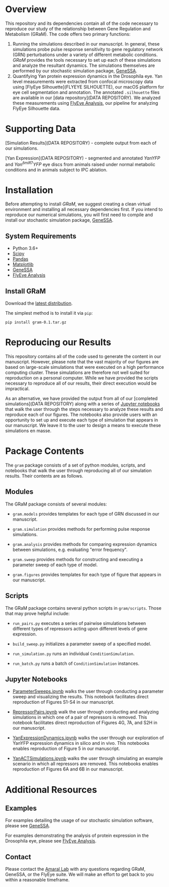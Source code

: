 Overview
========

This repository and its dependencies contain all of the code necessary to reproduce our study of the relationship between Gene Regulation and Metabolism (GRaM). The code offers two primary functions:

  1. Running the simulations described in our manuscript. In general, these simulations probe pulse response sensitivity to gene regulatory network (GRN) perturbations under a variety of different metabolic conditions. *GRaM* provides the tools necessary to set up each of these simulations and analyze the resultant dynamics. The simulations themselves are performed by our stochastic simulation package, [GeneSSA](https://github.com/sebastianbernasek/genessa).
  2. Quantifying Yan protein expression dynamics in the Drosophila eye. Yan level measurements were extracted from confocal microscopy data using [FlyEye Silhouette](FLYEYE SILHOUETTE), our macOS platform for eye cell segmentation and annotation. The annotated `.silhouette` files are available in our [data repository](DATA REPOSITORY). We analyzed these measurements using [FlyEye Analysis](https://github.com/sebastianbernasek/flyeye), our pipeline for analyzing FlyEye Silhouette data.


Supporting Data
===============

[Simulation Results](DATA REPOSITORY) - complete output from each of our simulations.

[Yan Expression](DATA REPOSITORY) - segmented and annotated $YanYFP$ and $Yan^{\delta miR7}YFP$ eye discs from animals raised under normal metabolic conditions and in animals subject to IPC ablation.


Installation
============

Before attempting to install *GRaM*, we suggest creating a clean virtual environment and installing all necessary dependencies first. If you intend to reproduce our numerical simulations, you will first need to compile and install our stochastic simulation package, [GeneSSA](https://github.com/sebastianbernasek/genessa).


System Requirements
-------------------

 - Python 3.6+
 - [Scipy](https://www.scipy.org/)
 - [Pandas](https://pandas.pydata.org/)
 - [Matplotlib](https://matplotlib.org/)
 - [GeneSSA](https://github.com/sebastianbernasek/genessa)
 - [FlyEye Analysis](https://github.com/sebastianbernasek/flyeye)


Install GRaM
------------

Download the [latest distribution](https://github.com/sebastianbernasek/GRaM/blob/master/dist/gram-0.1.tar.gz).

The simplest method is to install it via ``pip``:

    pip install gram-0.1.tar.gz


Reproducing our Results
=======================

This repository contains all of the code used to generate the content in our manuscript. However, please note that the vast majority of our figures are based on large-scale simulations that were executed on a high performance computing cluster. These simulations are therefore not well suited for reproduction on a personal computer. While we have provided the scripts necessary to reproduce all of our results, their direct execution would be impractical.

As an alternative, we have provided the output from all of our [completed simulations](DATA REPOSITORY) along with a series of [Jupyter notebooks](https://github.com/sebastianbernasek/GRaM/tree/master/notebooks) that walk the user through the steps necessary to analyze these results and reproduce each of our figures. The notebooks also provide users with an opportunity to set up and execute each type of simulation that appears in our manuscript. We leave it to the user to design a means to execute these simulations en masse.


Package Contents
================

The ``gram`` package consists of a set of python modules, scripts, and notebooks that walk the user through reproducing all of our simulation results. Their contents are as follows.


Modules
-------

The GRaM package consists of several modules:

  * ``gram.models`` provides templates for each type of GRN discussed in our manuscript.

  * ``gram.simulation`` provides methods for performing pulse response simulations.

  * ``gram.analysis`` provides methods for comparing expression dynamics between simulations, e.g. evaluating "error frequency".

  * ``gram.sweep`` provides methods for constructing and executing a parameter sweep of each type of model.

  * ``gram.figures`` provides templates for each type of figure that appears in our manuscript.


Scripts
-------

The GRaM package contains several python scripts in ``gram/scripts``. Those that may prove helpful include:

  * ``run_pairs.py`` executes a series of pairwise simulations between different types of repressors acting upon different levels of gene expression.

  * ``build_sweep.py`` initializes a parameter sweep of a specified model.

  * ``run_simulation.py`` runs an individual ``ConditionSimulation``.

  * ``run_batch.py`` runs a batch of ``ConditionSimulation`` instances.



Jupyter Notebooks
-----------------

  * [ParameterSweeps.ipynb](https://github.com/sebastianbernasek/GRaM/blob/master/notebooks/Parameter%20Sweeps%20(Figs.%20S1-S4).ipynb) walks the user through conducting a parameter sweep and visualizing the results. This notebook facilitates direct reproduction of Figures S1-S4 in our manuscript.

  * [RepressorPairs.ipynb]() walk the user through conducting and analyzing simulations in which one of a pair of repressors is removed. This notebook facilitates direct reproduction of Figures 4G, 7A, and S2H in our manuscript.

  * [YanExpressionDynamics.ipynb]() walks the user through our exploration of YanYFP expression dynamics in silico and in vivo. This notebooks enables reproduction of Figure 5 in our manuscript.

  * [YanACTSimulations.ipynb]() walks the user through simulating an example scenario in which all repressors are removed. This notebooks enables reproduction of Figures 6A and 6B in our manuscript.



Additional Resources
====================


Examples
--------

For examples detailing the usage of our stochastic simulation software, please see [GeneSSA](https://github.com/sebastianbernasek/genessa).

For examples demonstrating the analysis of protein expression in the Drosophila eye, please see [FlyEye Analysis](https://github.com/sebastianbernasek/flyeye).


Contact
-------

Please contact the [Amaral Lab](https://amaral.northwestern.edu/) with any questions regarding GRaM, GeneSSA, or the FlyEye suite. We will make an effort to get back to you within a reasonable timeframe.
